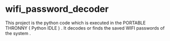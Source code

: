 # wifi_password_decoder
This project is the python code which is executed in the PORTABLE THRONNY ( Python IDLE ) . It decodes or finds the saved WIFI passwords of the system .
